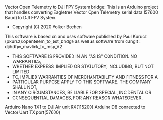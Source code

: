 Vector Open Telemetry to DJI FPV System bridge:
 This is an Arduino project that handles converting
 Eagletree Vector Open Telemetry serial data (57600 Baud) to DJI FPV System.

 * Copyright (C) 2020 Volker Bochen
 
 This software is based on and uses software published by Paul Kurucz (pkuruz):opentelem_to_bst_bridge
 as well as software from d3ngit : djihdfpv_mavlink_to_msp_V2
  
 * THIS SOFTWARE IS PROVIDED IN AN "AS IS" CONDITION. NO WARRANTIES,
 * WHETHER EXPRESS, IMPLIED OR STATUTORY, INCLUDING, BUT NOT LIMITED
 * TO, IMPLIED WARRANTIES OF MERCHANTABILITY AND FITNESS FOR A
 * PARTICULAR PURPOSE APPLY TO THIS SOFTWARE. THE COMPANY SHALL NOT,
 * IN ANY CIRCUMSTANCES, BE LIABLE FOR SPECIAL, INCIDENTAL OR
 * CONSEQUENTIAL DAMAGES, FOR ANY REASON WHATSOEVER.
 
 Arduino Nano TX1 to DJI Air unit RX(115200)
 Arduino D8 connected to Vector Uart TX port(57600)
 

